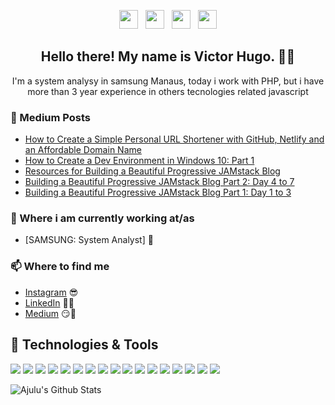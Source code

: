 <p align='center'>
<a href="https://dev.to/stephenajulu"><img height="30" src="https://github.com/stephenajulu/WaylonWalker/blob/main/icon/dev.png?raw=true"></a>&nbsp;&nbsp;
<a href="https://twitter.com/stephenajulu"><img height="30" src="https://github.com/stephenajulu/WaylonWalker/blob/main/icon/twitter.png?raw=true"></a>&nbsp;&nbsp;
<a href="https://instagram.com/stephenajulu"><img height="30" src="https://github.com/stephenajulu/WaylonWalker/blob/main/icon/instagram.jpg?raw=true"></a>&nbsp;&nbsp;
<a href="https://www.linkedin.com/in/stephenajulu/"><img height="30" src="https://github.com/stephenajulu/WaylonWalker/blob/main/icon/linkedin.png?raw=true"></a>
</p>

<h2 align="center">Hello there! My name is Victor Hugo. 👋🤓</h2>
<p align="center">I'm a system analysy in samsung Manaus, today i work with PHP, but i have more than 3 year experience in others tecnologies related javascript </p>

### 📰 Medium Posts
<!-- BLOG-POST-LIST:START -->
- [How to Create a Simple Personal URL Shortener with GitHub, Netlify and an Affordable Domain Name](https://blog.stephenajulu.com/post/how-to-create-a-simple-personal-url-shortener-with-github-netlify-and-an-affordable-domain-name/)
- [How to Create a Dev Environment in Windows 10: Part 1](https://blog.stephenajulu.com/post/how-to-create-a-dev-environment-in-windows-10-part-1/)
- [Resources for Building a Beautiful Progressive JAMstack Blog](https://blog.stephenajulu.com/post/resources-for-building-a-beautiful-progressive-jamstack-blog/)
- [Building a Beautiful Progressive JAMstack Blog Part 2: Day 4 to 7](https://blog.stephenajulu.com/post/building-a-beautiful-progressive-jamstack-blog-part-2-day-4-to-7/)
- [Building a Beautiful Progressive JAMstack Blog Part 1: Day 1 to 3](https://blog.stephenajulu.com/post/building-a-beautiful-progressive-jamstack-blog-part-1-day-1-to-3/)
<!-- BLOG-POST-LIST:END -->

### 💼 Where i am currently working at/as
- [SAMSUNG: System Analyst] 💼 

### 📫 Where to find me

- [Instagram](https://instagram.com/stephenajulu) 😎
- [LinkedIn](https://linkedin.com/in/stephenajulu) 👨💼
- [Medium](https://stephenajulu.com) 😏🔗

## 🔧 Technologies & Tools

![](https://img.shields.io/badge/code-typescript-green)
![](https://img.shields.io/badge/code-python-green)
![](https://img.shields.io/badge/code-php-green)
![](https://img.shields.io/badge/code-c-green)
![](https://img.shields.io/badge/code-jquery-green)
![](https://img.shields.io/badge/code-javascript-green)
![](https://img.shields.io/badge/framework-angular-green)
![](https://img.shields.io/badge/framework-react-green)
![](https://img.shields.io/badge/framework-react-native-green)
![](https://img.shields.io/badge/framework-nodejs-green)
![](https://img.shields.io/badge/framework-ionic-green)
![](https://img.shields.io/badge/framework-laravel-green)
![](https://img.shields.io/badge/framework-jungle-green)
![](https://img.shields.io/badge/framework-bootstrap-green)
![](https://img.shields.io/badge/database-mysql-green)
![](https://img.shields.io/badge/database-sqlite-green)
![](https://img.shields.io/badge/database-mongoDB-green)



![Ajulu's Github Stats](https://github-readme-stats.vercel.app/api?username=victorhuguw&show_icons=true&theme=radical)
